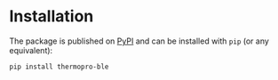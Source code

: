 # Installation

The package is published on [PyPI](https://pypi.org/project/deezer-python/) and can be installed with `pip` (or any equivalent):

```bash
pip install thermopro-ble
```
